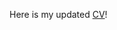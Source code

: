 Here is my updated [CV](https://www.dropbox.com/scl/fo/8exbriye7xfysf4j8kcha/ABV7iSkghCEIpsLc-lP3-8M?rlkey=5ynudblp15u9awvzgsc0h93lb&st=7y2vlbtu&dl=0)!
